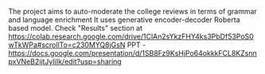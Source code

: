The project aims to auto-moderate the college reviews in terms of grammar and language enrichment
It uses generative encoder-decoder Roberta based model. 
Check "Results" section at
https://colab.research.google.com/drive/1ClAn2sYkzFHY4ks3PbDf53PoS0wTkWPa#scrollTo=c230MYQ8jGsN
PPT - https://docs.google.com/presentation/d/1SB8Fz9KsHjPo64okkkFCL8KZsnnpxVNeB2ijtJyIiIk/edit?usp=sharing